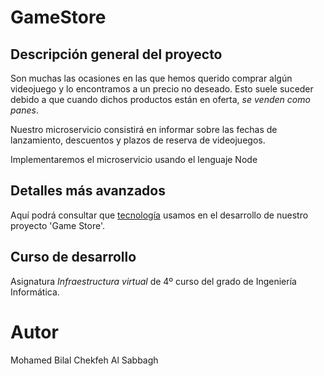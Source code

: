 # GameStore

## Descripción general del proyecto

Son muchas las ocasiones en las que hemos querido comprar algún videojuego y lo encontramos a un precio no deseado. Esto suele suceder debido a que cuando dichos productos están en oferta, *se venden como panes*.

Nuestro microservicio consistirá en informar sobre las fechas de lanzamiento, descuentos y plazos de reserva de videojuegos.

Implementaremos el microservicio usando el lenguaje Node


## Detalles más avanzados

Aquí podrá consultar que [tecnología](https://github.com/BilalKxK99/GameStore) usamos en el desarrollo de nuestro proyecto 'Game Store'.


## Curso de desarrollo

Asignatura *Infraestructura virtual* de 4º curso del grado de Ingeniería Informática.


# Autor

Mohamed Bilal Chekfeh Al Sabbagh
